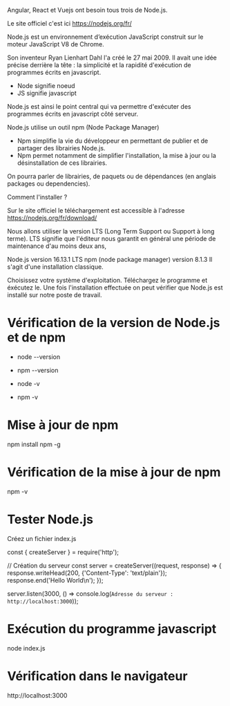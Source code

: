 Angular, React et Vuejs ont besoin tous trois de Node.js.

Le site officiel c'est ici https://nodejs.org/fr/

Node.js est un environnement d’exécution JavaScript construit sur le moteur JavaScript V8 de Chrome.

Son inventeur Ryan Lienhart Dahl l'a créé le 27 mai 2009.
Il avait une idée précise derrière la tête : la simplicité et la rapidité d'exécution de programmes écrits en javascript.

- Node signifie noeud
- JS signifie javascript

Node.js est ainsi le point central qui va permettre d'exécuter des programmes écrits en javascript côté serveur.

Node.js utilise un outil npm (Node Package Manager)

- Npm simplifie la vie du développeur en permettant de publier et de partager des librairies Node.js.
- Npm permet notamment de simplifier l'installation, la mise à jour ou la désinstallation de ces librairies.

On pourra parler de librairies, de paquets ou de dépendances (en anglais packages ou dependencies).

Comment l'installer ?

Sur le site officiel le téléchargement est accessible à l'adresse https://nodejs.org/fr/download/

Nous allons utiliser la version LTS (Long Term Support ou Support à long terme).
LTS signifie que l'éditeur nous garantit en général une période de maintenance d'au moins deux ans,

Node.js version 16.13.1 LTS
npm (node package manager) version 8.1.3
Il s'agit d'une installation classique.

Choisissez votre système d'exploitation.
Téléchargez le programme et éxécutez le.
Une fois l'installation effectuée on peut vérifier que Node.js est installé sur notre poste de travail.

# Vérification de la version de Node.js et de npm

- node --version
- npm --version

- node -v
- npm -v

# Mise à jour de npm

npm install npm -g

# Vérification de la mise à jour de npm

npm -v

# Tester Node.js

Créez un fichier index.js

const { createServer } = require('http');

// Création du serveur
const server = createServer((request, response) => {
response.writeHead(200, {'Content-Type': 'text/plain'});
response.end('Hello World\n');
});

server.listen(3000, () => console.log(`Adresse du serveur : http://localhost:3000`));

# Exécution du programme javascript

node index.js

# Vérification dans le navigateur

http://localhost:3000
